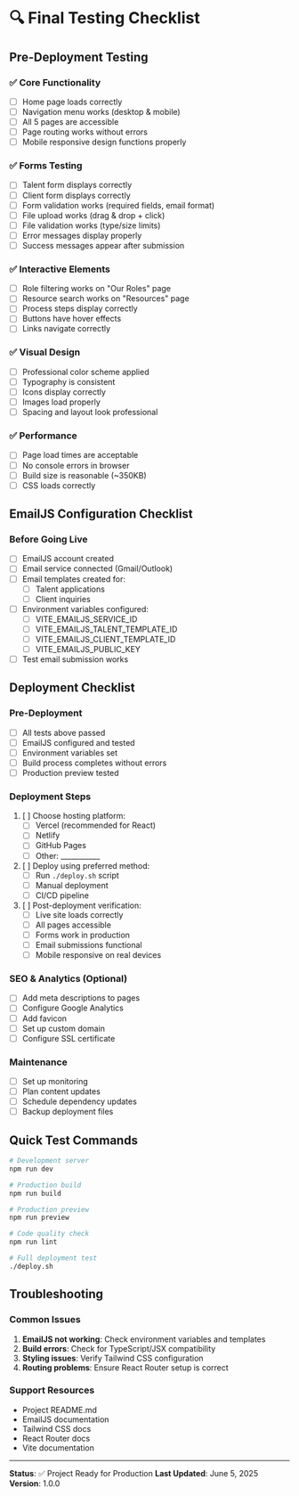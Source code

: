 # 🔍 Final Testing Checklist

## Pre-Deployment Testing

### ✅ Core Functionality
- [ ] Home page loads correctly
- [ ] Navigation menu works (desktop & mobile)
- [ ] All 5 pages are accessible
- [ ] Page routing works without errors
- [ ] Mobile responsive design functions properly

### ✅ Forms Testing
- [ ] Talent form displays correctly
- [ ] Client form displays correctly
- [ ] Form validation works (required fields, email format)
- [ ] File upload works (drag & drop + click)
- [ ] File validation works (type/size limits)
- [ ] Error messages display properly
- [ ] Success messages appear after submission

### ✅ Interactive Elements
- [ ] Role filtering works on "Our Roles" page
- [ ] Resource search works on "Resources" page
- [ ] Process steps display correctly
- [ ] Buttons have hover effects
- [ ] Links navigate correctly

### ✅ Visual Design
- [ ] Professional color scheme applied
- [ ] Typography is consistent
- [ ] Icons display correctly
- [ ] Images load properly
- [ ] Spacing and layout look professional

### ✅ Performance
- [ ] Page load times are acceptable
- [ ] No console errors in browser
- [ ] Build size is reasonable (~350KB)
- [ ] CSS loads correctly

## EmailJS Configuration Checklist

### Before Going Live
- [ ] EmailJS account created
- [ ] Email service connected (Gmail/Outlook)
- [ ] Email templates created for:
  - [ ] Talent applications
  - [ ] Client inquiries
- [ ] Environment variables configured:
  - [ ] VITE_EMAILJS_SERVICE_ID
  - [ ] VITE_EMAILJS_TALENT_TEMPLATE_ID
  - [ ] VITE_EMAILJS_CLIENT_TEMPLATE_ID
  - [ ] VITE_EMAILJS_PUBLIC_KEY
- [ ] Test email submission works

## Deployment Checklist

### Pre-Deployment
- [ ] All tests above passed
- [ ] EmailJS configured and tested
- [ ] Environment variables set
- [ ] Build process completes without errors
- [ ] Production preview tested

### Deployment Steps
1. [ ] Choose hosting platform:
   - [ ] Vercel (recommended for React)
   - [ ] Netlify
   - [ ] GitHub Pages
   - [ ] Other: ___________

2. [ ] Deploy using preferred method:
   - [ ] Run `./deploy.sh` script
   - [ ] Manual deployment
   - [ ] CI/CD pipeline

3. [ ] Post-deployment verification:
   - [ ] Live site loads correctly
   - [ ] All pages accessible
   - [ ] Forms work in production
   - [ ] Email submissions functional
   - [ ] Mobile responsive on real devices

### SEO & Analytics (Optional)
- [ ] Add meta descriptions to pages
- [ ] Configure Google Analytics
- [ ] Add favicon
- [ ] Set up custom domain
- [ ] Configure SSL certificate

### Maintenance
- [ ] Set up monitoring
- [ ] Plan content updates
- [ ] Schedule dependency updates
- [ ] Backup deployment files

## Quick Test Commands

```bash
# Development server
npm run dev

# Production build
npm run build

# Production preview
npm run preview

# Code quality check
npm run lint

# Full deployment test
./deploy.sh
```

## Troubleshooting

### Common Issues
1. **EmailJS not working**: Check environment variables and templates
2. **Build errors**: Check for TypeScript/JSX compatibility
3. **Styling issues**: Verify Tailwind CSS configuration
4. **Routing problems**: Ensure React Router setup is correct

### Support Resources
- Project README.md
- EmailJS documentation
- Tailwind CSS docs
- React Router docs
- Vite documentation

---

**Status**: ✅ Project Ready for Production
**Last Updated**: June 5, 2025
**Version**: 1.0.0
